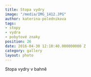 ```yaml
---
title: Stopa vydry
image: "/media/IMG_1412.JPG"
author: katerina-polednikova
tags:
- stopy
- vydra
- pobytové znaky
position: 26
date: 2016-04-30 12:18:40.000000000 Z
category: gallery
layout: photo
---
```

Stopa vydry v bahně
